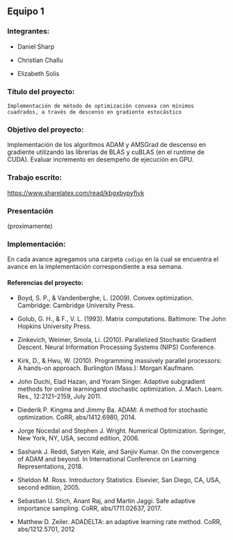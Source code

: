 ## Equipo 1

### Integrantes:

* Daniel Sharp

* Christian Challu

* Elizabeth Solis

### Título del proyecto:
`Implementación de método de optimización convexa con mínimos cuadrados, a través de descenso en gradiente estocástico`

### Objetivo del proyecto:
Implementación de los algorítmos ADAM y AMSGrad de descenso en gradiente utilizando las librerías de BLAS y cuBLAS (en el runtime de CUDA). Evaluar incremento en desempeño de ejecución en GPU.

### Trabajo escrito:
https://www.sharelatex.com/read/kbgxbypyfjvk

### Presentación
(proximamente)

### Implementación:
En cada avance agregamos una carpeta `codigo` en la cual se encuentra el avance en la implementación correspondiente a esa semana.

#### Referencias del proyecto:  

* Boyd, S. P., & Vandenberghe, L. (2009). Convex optimization. Cambridge: Cambridge University Press.  
  
* Golub, G. H., & F., V. L. (1993). Matrix computations. Baltimore: The John Hopkins University Press.  
  
* Zinkevich, Weimer, Smola, Li. (2010). Parallelized Stochastic Gradient Descent. Neural Information Processing Systems (NIPS) Conference.  

* Kirk, D., & Hwu, W. (2010). Programming massively parallel processors: A hands-on approach. Burlington (Mass.): Morgan Kaufmann.  
  
* John Duchi, Elad Hazan, and Yoram Singer. Adaptive subgradient methods for online learningand stochastic optimization. J. Mach. Learn. Res., 12:2121–2159, July 2011.  
  
* Diederik P. Kingma and Jimmy Ba.  ADAM: A method for stochastic optimization. CoRR, abs/1412.6980, 2014.  
  
* Jorge Nocedal and Stephen J. Wright. Numerical Optimization. Springer, New York, NY, USA, second edition, 2006.  
  
* Sashank J. Reddi, Satyen Kale, and Sanjiv Kumar. On the convergence of ADAM and beyond. In International Conference on Learning Representations, 2018.  
  
* Sheldon M. Ross. Introductory Statistics. Elsevier, San Diego, CA, USA, second edition, 2005.  
  
* Sebastian U. Stich, Anant Raj, and Martin Jaggi.  Safe adaptive importance sampling. CoRR, abs/1711.02637, 2017.  
  
* Matthew D. Zeiler. ADADELTA: an adaptive learning rate method. CoRR, abs/1212.5701, 2012

